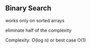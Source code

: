 <h2>Binary Search</h2>

<p>works only on sorted arrays</p>
<p>eliminate half of the complexity</p>

<p>Complexity: O(log n) or best case O(1)</p>
